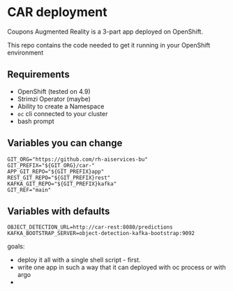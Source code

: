 # CAR deployment

Coupons Augmented Reality is a 3-part app deployed on OpenShift.

This repo contains the code needed to get it running in your OpenShift environment

## Requirements

* OpenShift (tested on 4.9)
* Strimzi Operator (maybe)
* Ability to create a Namespace
* `oc` cli connected to your cluster
* bash prompt

## Variables you can change

```
GIT_ORG="https://github.com/rh-aiservices-bu"
GIT_PREFIX="${GIT_ORG}/car-"
APP_GIT_REPO="${GIT_PREFIX}app"
REST_GIT_REPO="${GIT_PREFIX}rest"
KAFKA_GIT_REPO="${GIT_PREFIX}kafka"
GIT_REF="main"
```

## Variables with defaults

```
OBJECT_DETECTION_URL=http://car-rest:8080/predictions
KAFKA_BOOTSTRAP_SERVER=object-detection-kafka-bootstrap:9092
```


goals:
* deploy it all with a single shell script - first.
* write one app in such a way that it can deployed with oc process or with argo
*






<!-- =======================

A Sample App that detects objects

- Kafka instance
- Web application
- Object Detection REST service
- Object Detection Kafka consumer

Prerequesites:
- OpenShift (tested on 4.7)
- Installed Strimzi Operator (tested on 0.23.0)

## Make commands:
- `make login` - Logs into a cluster and creates/sets project if desired.

Deploy:
- `make deploy` - Equivalent to `make deploy-kafka deploy-common deploy-app deploy-rest-service deploy-kafka-consumer`.  Does not log in.
- `make deploy-kafka` - Deploys kafka instance and topics if Strimzi operator is installed.
- `make deploy-common` - Deploys secrets and configmaps for use in the deployments.
- `make deploy-app` - Deploys front end application to display results on photos  or streams.
- `make deploy-rest-service` - Deploys object detection rest service for single images.
- `make deploy-kafka-consumer` - Deploys object detection kafka consumer for a stream of images.

Undeploy:
- `make undeploy` - Equivalent to `make undeploy-kafka undeploy-common undeploy-app deploy-rest-service deploy-kafka-consumer`.  Does not log in.
- `make undeploy-kafka` - Deletes kafka instance and topics.
- `make undeploy-common` - Deletes secrets and configmaps.
- `make undeploy-app` - Deletes front end application .
- `make undeploy-rest-service` - Deletes object detection rest service..
- `make undeploy-kafka-consumer` - Deletes object detection kafka consumer.

## Basic Full Deployment

#### Log in to your cluster and set your project
```shell
$ oc login --token=sha256~_mytoken --server=https://api.mycluster.com:6443
Logged into "https://api.mycluster.com:6443" as "user" using the token provided.
$ oc new-project object-detection-demo
```
**Alternatively**, you can add login information to your `.env.local` and execute it as part of your scripts

Customize the `.env.local` file to include OpenShift login information
```.dotenv
# using token
OC_URL=https://api.cluster:6443
OC_TOKEN=sha256~blahblah
OC_PROJECT=your-project
```
or
```.dotenv
# using username & password
OC_URL=https://api.cluster:6443
OC_USER=your-username
OC_PASSWORD=your-password
OC_PROJECT=your-project
```

Test with:
```shell script
$ make login
```


#### Using your Fork
If you forked the service/consumer repos, you can edit the `.env.local` to build from your own [source to image](https://github.com/openshift/source-to-image) repository.
```.dotenv
REST_SERVICE_GIT_REPO=https://github.com/your-org/object-detection-rest.git
KAFKA_CONSUMER_GIT_REPO=https://github.com/your-org/object-detection-kafka-consumer.git
```

#### Execute Deployment
While logged into your cluster, execute the deployment scripts.  This will enter
```shell script
$ make deploy
```

### Navigate to the Application
Navigate to the URL in the route `object-detection-app`.  To find it, you can query:
```shell
echo "https://$(oc get route object-detection-app -o jsonpath='{.spec.host}')"
```

## SaaS Kafka Deployment Example
If, for example you did not want to deploy the on cluster Kafka instance, you can deploy the demo without the Strimzi Kafka instance

### Create Kafka Instance, Topics, and Credentials
For example using [Red Hat OpenShift Streams for Apache Kafka](https://console.redhat.com/application-services/streams/kafkas)

- Create a [service account](https://console.redhat.com/beta/application-services/streams/service-accounts) and note the `Client ID` and `Client Secret` for later use
- Create a new [Kafka Instance](https://console.redhat.com/beta/application-services/streams/kafkas) and note the `bootstrap server` and note for later use.
- From the details of the instance, create the topics `images` and `objects`.  If you modify the topic names, you must set those variables later.


### Set the variables in the .env.local file
```.dotenv
# .env.local
KAFKA_BOOTSTRAP_SERVER=<Bootstrap Server>
KAFKA_SECURITY_PROTOCOL=SASL_SSL
KAFKA_SASL_MECHANISM=PLAIN
KAFKA_USERNAME=<Client ID>
KAFKA_PASSWORD=<Client Secret>
KAFKA_TOPIC_IMAGES=images
KAFKA_TOPIC_OBJECTS=objects
```

### Deploy the necessary components
```shell
$ make deploy-common deploy-app deploy-kafka-consumer deploy-rest-service
```


## Known Issues
- The first request to Tensorflow is slow as it loads up the model. -->

